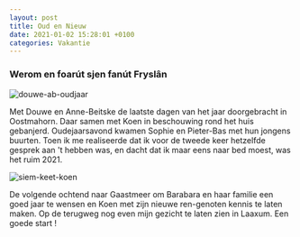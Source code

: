 ```yaml
---
layout: post
title: Oud en Nieuw
date: 2021-01-02 15:28:01 +0100
categories: Vakantie
---
```


### Werom en foarút sjen fanút Fryslân

![douwe-ab-oudjaar](https://prisse.net/douwe-ab-oudjaar.jpg)

Met Douwe en Anne-Beitske de laatste dagen van het jaar doorgebracht in Oostmahorn. Daar samen met Koen in beschouwing rond het huis gebanjerd. Oudejaarsavond kwamen Sophie en Pieter-Bas met hun jongens buurten. Toen ik me realiseerde dat ik voor de tweede keer hetzelfde gesprek aan 't hebben was, en dacht dat ik maar eens naar bed moest, was het ruim 2021.

![siem-keet-koen](https://prisse.net/siem-keet-koen.jpg)

De volgende ochtend naar Gaastmeer om Barabara en haar familie een goed jaar te wensen en Koen met zijn nieuwe ren-genoten kennis te laten maken. Op de terugweg nog even mijn gezicht te laten zien in Laaxum. Een goede start !
